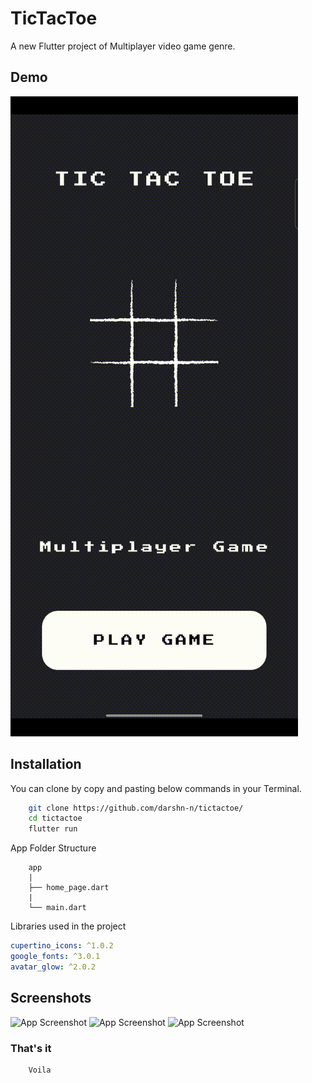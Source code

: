 # TicTacToe

A new Flutter project of Multiplayer video game genre.

## Demo

![App Screenshot](https://github.com/darshn-n/tictactoe/blob/main/demo.gif)

## Installation

You can clone by copy and pasting below commands in your Terminal.

```bash
    git clone https://github.com/darshn-n/tictactoe/
    cd tictactoe
    flutter run
```

App Folder Structure

```
    app
    |
    ├── home_page.dart
    |
    └── main.dart
```

Libraries used in the project

```yaml
cupertino_icons: ^1.0.2
google_fonts: ^3.0.1
avatar_glow: ^2.0.2
```

## Screenshots

![App Screenshot](https://github.com/darshn-n/tictactoe/blob/main/s1.png)
![App Screenshot](https://github.com/darshn-n/tictactoe/blob/main/s2.png)
![App Screenshot](https://github.com/darshn-n/tictactoe/blob/main/s3.png)

### That's it

```
	Voila
```
